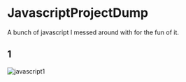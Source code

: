 # JavascriptProjectDump


A bunch of javascript I messed around with for the fun of it. 


<h2>1</h2>
<img src="https://i.imgur.com/MZO6lRR.gif" alt="javascript1">